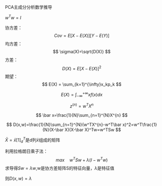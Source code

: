 PCA主成分分析数学推导

$w^Tw=I$

协方差：
$$
Cov = E[X-E(X)][Y-E(Y)]
$$
均方差：
$$
\sigma(X)=\sqrt{D(X)}
$$
方差：
$$
D(X) = E[X- E(X)]^2
$$
期望：
$$
E(X) = \sum_{k=1}^{\infty}x_kp_k
$$

$$
E(X) =\int_{-\infty}^{+\infty}xf(x)dx
$$

$$
z^{(n)}=w^TX^{n}
$$

$$
\bar x=\frac{1}{N}\sum_{n=1}^{N}X^{n}
$$

$$
D(x,w)=\frac{1}{N}\sum_{n=1}^{N}(w^TX^{n}-w^T\bar x)^2=w^T\frac{1}{N}(X-\bar X)(X-\bar X)^Tw=w^TSw
$$

$\bar X=\bar x[1]_d^T$是d列$\bar x$组成的矩阵

利用拉格朗日乘子法：
$$
max\quad w^TSw + \lambda(I-w^Tw)
$$
求导得$Sw=\lambda w$,w是协方差矩阵S的特征向量，$\lambda$是特征值

则$D(x,w)=\lambda$

